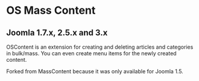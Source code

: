 OS Mass Content
===============

Joomla 1.7.x, 2.5.x and 3.x
---------------------------

OSContent is an extension for creating and deleting articles and categories in bulk/mass.
You can even create menu items for the newly created content.

Forked from MassContent because it was only available for Joomla 1.5.
